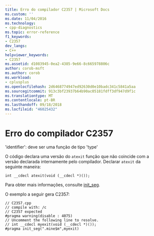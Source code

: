 ```yaml
---
title: Erro do compilador C2357 | Microsoft Docs
ms.custom: ''
ms.date: 11/04/2016
ms.technology:
- cpp-diagnostics
ms.topic: error-reference
f1_keywords:
- C2357
dev_langs:
- C++
helpviewer_keywords:
- C2357
ms.assetid: d1083945-0ea2-4385-9e66-8c665978806c
author: corob-msft
ms.author: corob
ms.workload:
- cplusplus
ms.openlocfilehash: 2d6468774947ed92630d0e10badc341c5841a5aa
ms.sourcegitcommit: 913c3bf23937b64b90ac05181fdff3df947d9f1c
ms.translationtype: MT
ms.contentlocale: pt-BR
ms.lasthandoff: 09/18/2018
ms.locfileid: "46025432"
---
```

# <a name="compiler-error-c2357"></a>Erro do compilador C2357

'identifier': deve ser uma função de tipo 'type'

O código declara uma versão do `atexit` função que não coincide com a versão declarada internamente pelo compilador. Declarar `atexit` da seguinte maneira:

```
int __cdecl atexit(void (__cdecl *)());
```

Para obter mais informações, consulte [init_seg](../../preprocessor/init-seg.md).

O exemplo a seguir gera C2357:

```
// C2357.cpp
// compile with: /c
// C2357 expected
#pragma warning(disable : 4075)
// Uncomment the following line to resolve.
// int __cdecl myexit(void (__cdecl *)());
#pragma init_seg(".mine$m",myexit)
```